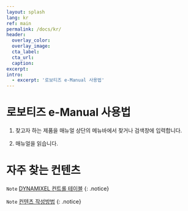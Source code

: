 ```yaml
---
layout: splash
lang: kr
ref: main
permalink: /docs/kr/
header:
  overlay_color:
  overlay_image:
  cta_label:
  cta_url:
  caption:
excerpt:
intro:
  - excerpt: '로보티즈 e-Manual 사용법'
---
```


# 로보티즈 e-Manual 사용법

1. 찾고자 하는 제품을 매뉴얼 상단의 메뉴바에서 찾거나 검색창에 입력합니다.

2. 매뉴얼을 읽습니다.

# 자주 찾는 컨텐츠

`Note` [DYNAMIXEL 컨트롤 테이블][DYNAMIXEL Control Table]
{: .notice}

`Note` [컨텐츠 작성방법][Contents Format]
{: .notice}


[DYNAMIXEL Control Table]: {{site.url}}/docs/en/dxl/x/xh430-w210/#control-table

[Contents Format]: {{site.url}}/docs/kr/faq
